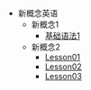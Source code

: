 - 新概念英语
  - 新概念1
    - [基础语法1](/新概念英语/新概念1/时态@一般现在时.md)
  - 新概念2  
    - [Lesson01](/新概念英语/新概念2/Lesson01.md)
    - [Lesson02](/新概念英语/新概念2/Lesson02.md)
    - [Lesson03](/新概念英语/新概念2/Lesson03.md)
